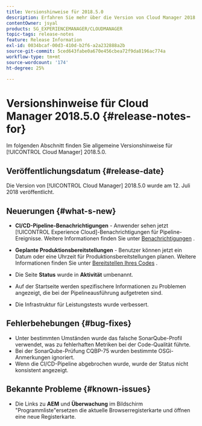 ```yaml
---
title: Versionshinweise für 2018.5.0
description: Erfahren Sie mehr über die Version von Cloud Manager 2018.5.0.
contentOwner: jsyal
products: SG_EXPERIENCEMANAGER/CLOUDMANAGER
topic-tags: release-notes
feature: Release Information
exl-id: 0034bcaf-00d3-410d-b2f6-a2a232888a2b
source-git-commit: 5ced643fabe0a670e456cbea72f9da8196ac774a
workflow-type: tm+mt
source-wordcount: '174'
ht-degree: 25%

---
```


# Versionshinweise für Cloud Manager 2018.5.0 {#release-notes-for}

Im folgenden Abschnitt finden Sie allgemeine Versionshinweise für [!UICONTROL Cloud Manager] 2018.5.0.

## Veröffentlichungsdatum {#release-date}

Die Version von [!UICONTROL Cloud Manager] 2018.5.0 wurde am 12. Juli 2018 veröffentlicht.

## Neuerungen {#what-s-new}

* **CI/CD-Pipeline-Benachrichtigungen** - Anwender sehen jetzt [!UICONTROL Experience Cloud]-Benachrichtigungen für Pipeline-Ereignisse. Weitere Informationen finden Sie unter [Benachrichtigungen](/help/using/notifications.md) .

* **Geplante Produktionsbereitstellungen** - Benutzer können jetzt ein Datum oder eine Uhrzeit für Produktionsbereitstellungen planen. Weitere Informationen finden Sie unter [Bereitstellen Ihres Codes](/help/using/code-deployment.md) .

* Die Seite **Status** wurde in **Aktivität** umbenannt.

* Auf der Startseite werden spezifischere Informationen zu Problemen angezeigt, die bei der Pipelineausführung aufgetreten sind.
* Die Infrastruktur für Leistungstests wurde verbessert.

## Fehlerbehebungen {#bug-fixes}

* Unter bestimmten Umständen wurde das falsche SonarQube-Profil verwendet, was zu fehlerhaften Metriken bei der Code-Qualität führte.
* Bei der SonarQube-Prüfung CQBP-75 wurden bestimmte OSGi-Anmerkungen ignoriert.
* Wenn die CI/CD-Pipeline abgebrochen wurde, wurde der Status nicht konsistent angezeigt.

## Bekannte Probleme {#known-issues}

* Die Links zu **AEM** und **Überwachung** im Bildschirm &quot;Programmliste&quot;ersetzen die aktuelle Browserregisterkarte und öffnen eine neue Registerkarte.
